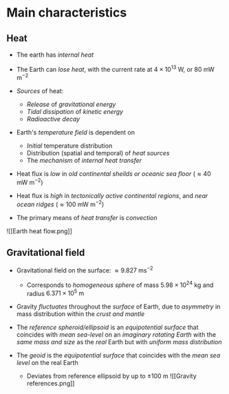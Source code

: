 # Main characteristics

## Heat
- The earth has _internal heat_

- The Earth can _lose heat_, with the current rate at $4\times 10^{13}\text{ W}$, or $80\text{ mW m}^{-2}$
- _Sources_ of heat:
	- _Release_ of _gravitational energy_
	- _Tidal dissipation_ of _kinetic energy_
	- _Radioactive decay_

- Earth's _temperature field_ is dependent on 
	- _Initial_ temperature distribution
	- Distribution (spatial and temporal) of _heat sources_
	- The _mechanism_ of _internal heat transfer_

- Heat flux is _low_ in _old continental sheilds or oceanic sea floor_ $(\approx 40\text{ mW m}^{-2})$
- Heat flux is _high_ in _tectonically active continental regions_, and _near ocean ridges_ $(\approx 100\text{ mW m}^{-2})$

- The primary means of _heat transfer_ is _convection_

![[Earth heat flow.png]]

## Gravitational field
- Gravitational field on the surface: $\approx 9.827\text{ ms}^{-2}$
	- Corresponds to _homogeneous sphere_ of mass $5.98\times 10^{24} \text{ kg}$ and radius $6.371\times 10^{5}\text{ m}$
- Gravity _fluctuates_ throughout the _surface_ of Earth, due to _asymmetry_ in mass distribution within the _crust and mantle_

- The _reference spheroid/ellipsoid_ is an _equipotential surface_ that coincides with _mean sea-level_ on an _imaginary rotating Earth_ with the _same mass and size_ as the _real_ Earth but with _uniform mass distribution_

- The _geoid_ is the _equipotential surface_ that coincides with the _mean sea level_ on the real Earth
	- Deviates from reference ellipsoid by up to $\pm 100\text{ m}$
![[Gravity references.png]]
